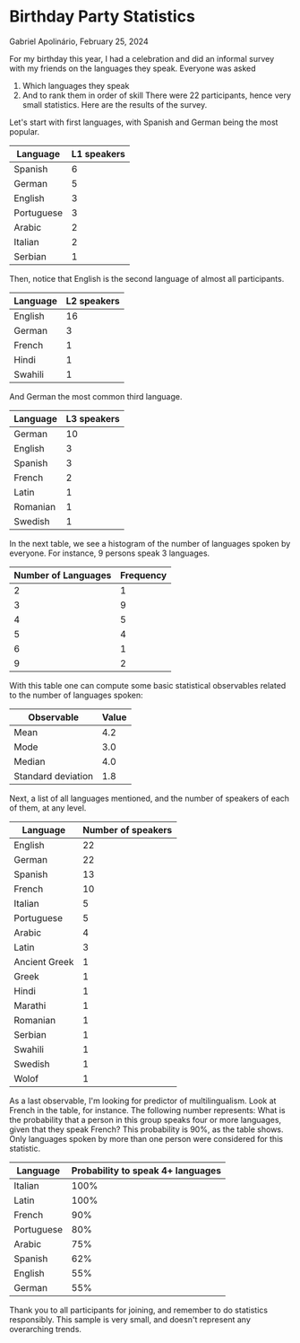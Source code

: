 # Birthday Party Statistics

Gabriel Apolinário, February 25, 2024

For my birthday this year, I had a celebration and did an informal survey with my friends on the languages they speak. Everyone was asked
1. Which languages they speak
2. And to rank them in order of skill
There were 22 participants, hence very small statistics. Here are the results of the survey.

Let's start with first languages, with Spanish and German being the most popular.

| Language | L1 speakers |
|--|--|
| Spanish     |  6 |
| German      |  5 |
| English     |  3 |
| Portuguese  |  3 |
| Arabic      |  2 |
| Italian     |  2 |
| Serbian     |  1 |

Then, notice that English is the second language of almost all participants.

| Language | L2 speakers |
|--|--|
| English  |  16 |
| German   |   3 |
| French   |   1 |
| Hindi    |   1 |
| Swahili  |   1 |

And German the most common third language.

| Language | L3 speakers |
|--|--|
| German     | 10 |
| English    |  3 |
| Spanish    |  3 |
| French     |  2 |
| Latin      |  1 |
| Romanian   |  1 |
| Swedish    |  1 |

In the next table, we see a histogram of the number of languages spoken by everyone. For instance, 9 persons speak 3 languages.

| Number of Languages | Frequency |
|--|--|
| 2   |  1   |
| 3   |  9   |
| 4   |  5   |
| 5   |  4   |
| 6   |  1   |
| 9   |  2   |

With this table one can compute some basic statistical observables related to the number of languages spoken:

| Observable | Value |
| -- | -- |
| Mean | 4.2 |
| Mode | 3.0 |
| Median | 4.0 |
| Standard deviation | 1.8 |

Next, a list of all languages mentioned, and the number of speakers of each of them, at any level.

| Language | Number of speakers |
|--|--|
| English  |  22 |
| German  |  22 |
| Spanish  |  13 |
| French  |  10 |
| Italian  |  5 |
| Portuguese  |  5 |
| Arabic  |  4 |
| Latin  |  3 |
| Ancient Greek  |  1 |
| Greek  |  1 |
| Hindi  |  1 |
| Marathi  |  1 |
| Romanian  |  1 |
| Serbian  |  1 |
| Swahili  |  1 |
| Swedish  |  1 |
| Wolof  |  1 |

As a last observable, I'm looking for predictor of multilingualism. Look at French in the table, for instance. The following number represents: What is the probability that a person in this group speaks four or more languages, given that they speak French? This probability is 90%, as the table shows. Only languages spoken by more than one person were considered for this statistic.

| Language | Probability to speak 4+ languages |
|--|--|
|Italian |100% |
|Latin |100%  |
|French |90% |
|Portuguese |80% |
|Arabic |75% |
|Spanish |62% |
|English |55% |
|German |55% |

Thank you to all participants for joining, and remember to do statistics responsibly. This sample is very small, and doesn't represent any overarching trends.
